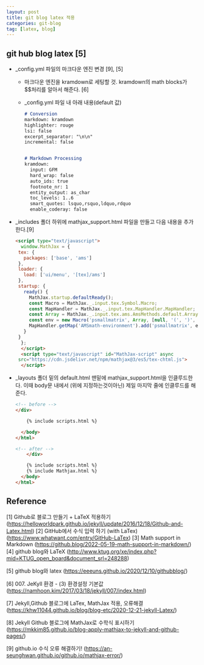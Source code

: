 ```yaml
---
layout: post
title: git blog latex 적용
categories: git-blog
tag: [latex, blog]
---
```




## git hub blog latex [5]

- _config.yml 파일의 마크다운 엔진 변경 [9], [5]

  - 마크다운 엔진을 kramdown로 세팅할 것. kramdown의 math blocks가 $$처리를 알아서 해준다. [6]

  - _config.yml 파일 내 아래 내용(default 값)
  
    ```md
    # Conversion
    markdown: kramdown
    highlighter: rouge
    lsi: false
    excerpt_separator: "\n\n"
    incremental: false
    
    
    # Markdown Processing
    kramdown:
      input: GFM
      hard_wrap: false
      auto_ids: true
      footnote_nr: 1
      entity_output: as_char
      toc_levels: 1..6
      smart_quotes: lsquo,rsquo,ldquo,rdquo
      enable_coderay: false
    ```

- _includes 폴더 하위에 mathjax_support.html 파일을 만들고 다음 내용을 추가한다.[9]

  ```html
  <script type="text/javascript">
    window.MathJax = {
   tex: {
     packages: ['base', 'ams']
   },
   loader: {
     load: ['ui/menu', '[tex]/ams']
   },
   startup: {
     ready() {
       MathJax.startup.defaultReady();
       const Macro = MathJax._.input.tex.Symbol.Macro;
       const MapHandler = MathJax._.input.tex.MapHandler.MapHandler;
       const Array = MathJax._.input.tex.ams.AmsMethods.default.Array;
       const env = new Macro('psmallmatrix', Array, [null, '(', ')', 'c', '.333em', '.2em', 'S', 1]);
       MapHandler.getMap('AMSmath-environment').add('psmallmatrix', env);
     }
   }
    };
    </script>
    <script type="text/javascript" id="MathJax-script" async
   src="https://cdn.jsdelivr.net/npm/mathjax@3/es5/tex-chtml.js">
    </script>
  ```

- _layouts 폴더 밑의 default.html 맨밑에 mathjax_support.html을 인클루드한다. 이때 body문 내에서 (위에 지정하는것이아닌) 제일 마지막 줄에 인클루드를 해준다.

  ```html
  <!-- before -->
  </div>
  
      {% include scripts.html %}
  
    </body>
  </html>
  
  <!-- after -->
      </div>
  
      {% include scripts.html %}
      {% include Mathjax.html %}
    </body>
  </html>
  ```


  
    
  




## Reference
[1] Github로 블로그 만들기 + LaTeX 적용하기 (https://helloworldpark.github.io/jekyll/update/2016/12/18/Github-and-Latex.html)
[2] GitHub에서 수식 입력 하기 (with LaTex) (https://www.whatwant.com/entry/GitHub-LaTex)
[3] Math support in Markdown (https://github.blog/2022-05-19-math-support-in-markdown/)
[4] github blog와 LaTeX (http://www.ktug.org/xe/index.php?mid=KTUG_open_board&document_srl=248288)

[5] github blog와 latex (https://eeeuns.github.io/2020/12/10/githubblog/)

[6] 007. JeKyll 환경 - (3) 환경설정 기본값 (https://namhoon.kim/2017/03/18/jekyll/007/index.html)

[7] Jekyll,Github 블로그에 LaTex, MathJax 적용, 오류해결 (https://khw11044.github.io/blog/blog-etc/2020-12-21-jekyll-Latex/)

[8] Jekyll Github 블로그에 MathJax로 수학식 표시하기 (https://mkkim85.github.io/blog-apply-mathjax-to-jekyll-and-github-pages/)

[9] github.io 수식 오류 해결하기! (https://an-seunghwan.github.io/github.io/mathjax-error/)
